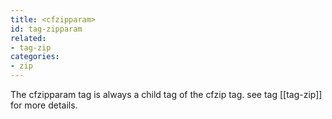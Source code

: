```yaml
---
title: <cfzipparam>
id: tag-zipparam
related:
- tag-zip
categories:
- zip
---
```


The cfzipparam tag is always a child tag of the cfzip tag. see tag [[tag-zip]] for more details.
